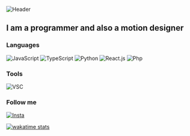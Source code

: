 ![Header](https://github.com/milkandhoneyy/milkandhoneyy/blob/main/assets/header.png)

## I am a programmer and also a motion designer

### Languages
![JavaScript](https://img.shields.io/badge/-JavaScript-00040c?style=for-the-badge&logo=JavaScript&logoColor=ffffff)
![TypeScript](https://img.shields.io/badge/-TypeScript-00040c?style=for-the-badge&logo=TypeScript&logoColor=ffffff)
![Python](https://img.shields.io/badge/-Python-00040c?style=for-the-badge&logo=Python&logoColor=ffffff)
![React.js](https://img.shields.io/badge/-React.js-00040c?style=for-the-badge&logo=React&logoColor=ffffff)
![Php](https://img.shields.io/badge/-Php-00040c?style=for-the-badge&logo=Php&logoColor=ffffff)


### Tools
![VSC](https://img.shields.io/badge/-Visual%20Studio%20Code-00040c?style=for-the-badge&logo=Visual%20Studio%20Code)

### Follow me
[![Insta](https://img.shields.io/badge/-Instagram-00040c?style=for-the-badge&logo=Instagram&logoColor=ffffff)](https://www.instagram.com/)

[![wakatime stats](https://github-readme-stats.vercel.app/api/wakatime?username=milkandhoneyy&theme=graywhite)](https://github.com/anuraghazra/github-readme-stats)




